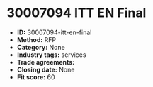 # 30007094 ITT  EN Final

- **ID:** 30007094-itt-en-final
- **Method:** RFP
- **Category:** None
- **Industry tags:** services
- **Trade agreements:** 
- **Closing date:** None
- **Fit score:** 60
